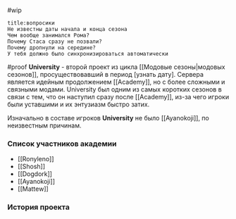#wip
```ad-bug
title:вопросики
Не известны даты начала и конца сезона
Чем вообще занимался Рома?
Почему Стаса сразу не позвали?
Почему дропнули на середине?
У тебя должно было синхронизироваться автоматически
```
#proof
**University**  - второй проект из цикла [[Модовые сезоны|модовых сезонов]], просуществовавший в период [узнать дату]. Сервера является идейным продолжением [[Academy]], но с более сложными и связными модами. University был одним из самых коротких сезонов в связи с тем, что он наступил сразу после [[Academy]], из-за чего игроки были уставшими и их энтузиазм быстро затих.


Изначально в составе игроков **University** не было [[Ayanokoji]], по неизвестным причинам.  

### Список участников академии
- [[Ronyleno]]
- [[Shosh]]
- [[Dogdork]]
- [[Ayanokoji]]
- [[Mattew]]

### История проекта




